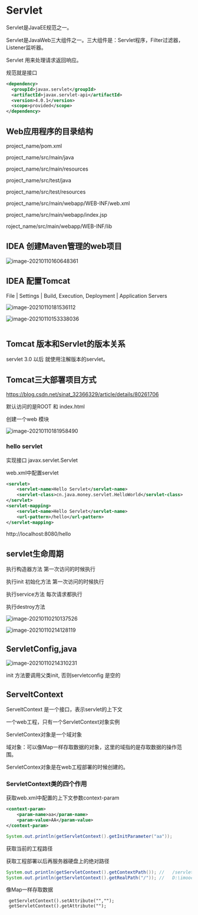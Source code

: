 # Servlet

Servlet是JavaEE规范之一。

Servlet是JavaWeb三大组件之一。三大组件是：Servlet程序，Filter过滤器，Listener监听器。

Servlet 用来处理请求返回响应。



规范就是接口

```xml
<dependency>
  <groupId>javax.servlet</groupId>
  <artifactId>javax.servlet-api</artifactId>
  <version>4.0.1</version>
  <scope>provided</scope>
</dependency>
```



## Web应用程序的目录结构

project_name/pom.xml

project_name/src/main/java

project_name/src/main/resources

project_name/src/test/java

project_name/src/test/resources



project_name/src/main/webapp/WEB-INF/web.xml

project_name/src/main/webapp/index.jsp

roject_name/src/main/webapp/WEB-INF/lib 



## IDEA 创建Maven管理的web项目

 ![image-20210110160648361](Servlet.assets/image-20210110160648361.png)

## IDEA 配置Tomcat



File | Settings | Build, Execution, Deployment | Application Servers

 ![image-20210110181536112](Servlet.assets/image-20210110181536112.png)



 ![image-20210110153338036](Servlet.assets/image-20210110153338036.png)



```xml

```



## Tomcat 版本和Servlet的版本关系

servlet 3.0 以后 就使用注解版本的servlet。



## Tomcat三大部署项目方式

https://blog.csdn.net/sinat_32366329/article/details/80261706





默认访问的是ROOT 和 index.html



创建一个web 模块

 ![image-20210110181958490](Servlet.assets/image-20210110181958490.png)



### hello servlet

实现接口 javax.servlet.Servlet

web.xml中配置servlet 

```xml
<servlet>
    <servlet-name>Hello Servlet</servlet-name>
    <servlet-class>cn.java.money.servlet.HelloWorld</servlet-class>
</servlet>
<servlet-mapping>
    <servlet-name>Hello Servlet</servlet-name>
    <url-pattern>/hello</url-pattern>
</servlet-mapping>
```

http://localhost:8080/hello 



## servlet生命周期

执行构造器方法   第一次访问的时候执行

执行init 初始化方法  第一次访问的时候执行

执行service方法   每次请求都执行

执行destroy方法   



 ![image-20210110210137526](Servlet.assets/image-20210110210137526.png)



 ![image-20210110214128119](Servlet.assets/image-20210110214128119.png)





## ServletConfig,java 

 ![image-20210110214310231](Servlet.assets/image-20210110214310231.png)



init 方法要调用父类init, 否则servletconfig 是空的

## ServeltContext 

ServeltContext  是一个接口，表示servlet的上下文

一个web工程，只有一个ServletContext对象实例

ServletContex对象是一个域对象

域对象：可以像Map一样存取数据的对象，这里的域指的是存取数据的操作范围。

ServletContex对象是在web工程部署的时候创建的。

### ServletContext类的四个作用

获取web.xml中配置的上下文参数context-param

```xml
<context-param>
    <param-name>aa</param-name>
    <param-value>AA</param-value>
</context-param>
```

```java
System.out.println(getServletContext().getInitParameter("aa"));
```

获取当前的工程路径

获取工程部署以后再服务器硬盘上的绝对路径

```java
System.out.println(getServletContext().getContextPath()); //   /servlet_war
System.out.println(getServletContext().getRealPath("/")); //   D:\imooc\evn\apache-tomcat-8.5.58\webapps\servlet_war\
```

像Map一样存取数据

```
 getServletContext().setAttribute("","");
 getServletContext().getAttribute("");
```


